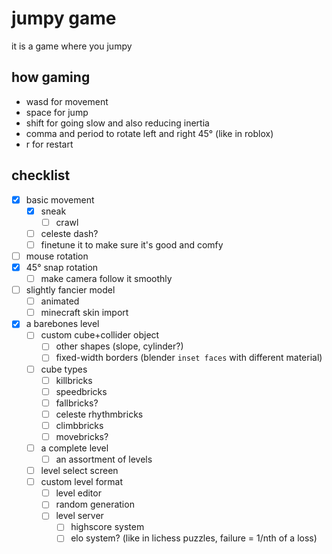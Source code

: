 # jumpy game
it is a game where you jumpy

## how gaming
- wasd for movement
- space for jump
- shift for going slow and also reducing inertia
- comma and period to rotate left and right 45° (like in roblox)
- r for restart

## checklist
- [x] basic movement
	- [x] sneak
		- [ ] crawl
	- [ ] celeste dash?
	- [ ] finetune it to make sure it's good and comfy
- [ ] mouse rotation
- [x] 45° snap rotation
	- [ ] make camera follow it smoothly
- [ ] slightly fancier model
	- [ ] animated
	- [ ] minecraft skin import
- [x] a barebones level
	- [ ] custom cube+collider object
		- [ ] other shapes (slope, cylinder?)
		- [ ] fixed-width borders (blender `inset faces` with different material)
	- [ ] cube types
		- [ ] killbricks
		- [ ] speedbricks
		- [ ] fallbricks?
		- [ ] celeste rhythmbricks
		- [ ] climbbricks
		- [ ] movebricks?
	- [ ] a complete level
		- [ ] an assortment of levels
	- [ ] level select screen
	- [ ] custom level format
		- [ ] level editor
		- [ ] random generation
		- [ ] level server
			- [ ] highscore system
			- [ ] elo system? (like in lichess puzzles, failure = 1/nth of a loss)
